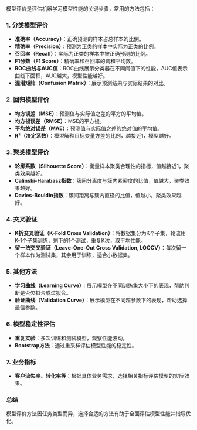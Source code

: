 模型评价是评估机器学习模型性能的关键步骤，常用的方法包括：

### 1. **分类模型评价**
   - **准确率（Accuracy）**：正确预测的样本占总样本的比例。
   - **精确率（Precision）**：预测为正类的样本中实际为正类的比例。
   - **召回率（Recall）**：实际为正类的样本中被正确预测的比例。
   - **F1分数（F1 Score）**：精确率和召回率的调和平均数。
   - **ROC曲线与AUC值**：ROC曲线展示分类器在不同阈值下的性能，AUC值表示曲线下面积，AUC越大，模型性能越好。
   - **混淆矩阵（Confusion Matrix）**：展示预测结果与实际结果的对比。

### 2. **回归模型评价**
   - **均方误差（MSE）**：预测值与实际值之差的平方的平均值。
   - **均方根误差（RMSE）**：MSE的平方根。
   - **平均绝对误差（MAE）**：预测值与实际值之差的绝对值的平均值。
   - **R²（决定系数）**：模型解释目标变量方差的比例，越接近1，模型越好。

### 3. **聚类模型评价**
   - **轮廓系数（Silhouette Score）**：衡量样本聚类合理性的指标，值越接近1，聚类效果越好。
   - **Calinski-Harabasz指数**：簇间分离度与簇内紧密度的比值，值越大，聚类效果越好。
   - **Davies-Bouldin指数**：簇间距离与簇内直径的比值，值越小，聚类效果越好。

### 4. **交叉验证**
   - **K折交叉验证（K-Fold Cross Validation）**：将数据集分为K个子集，轮流用K-1个子集训练，剩下的1个测试，重复K次，取平均性能。
   - **留一法交叉验证（Leave-One-Out Cross Validation, LOOCV）**：每次留一个样本作为测试集，其余用于训练，适合小数据集。

### 5. **其他方法**
   - **学习曲线（Learning Curve）**：展示模型在不同训练集大小下的表现，帮助判断是否欠拟合或过拟合。
   - **验证曲线（Validation Curve）**：展示模型在不同超参数下的表现，帮助选择最佳参数。

### 6. **模型稳定性评估**
   - **重复实验**：多次训练和测试模型，观察性能波动。
   - **Bootstrap方法**：通过重采样评估模型性能的稳定性。

### 7. **业务指标**
   - **客户流失率、转化率等**：根据具体业务需求，选择相关指标评估模型的实际效果。

### 总结
模型评价方法因任务类型而异，选择合适的方法有助于全面评估模型性能并指导优化。